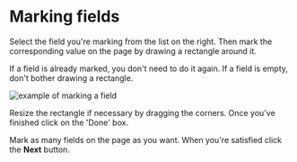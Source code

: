 # Marking fields

Select the field you're marking from the list on the right. Then mark the corresponding value on the page by drawing a rectangle around it.

If a field is already marked, you don't need to do it again. If a field is empty, don't bother drawing a rectangle.

![example of marking a field](/images/mark.gif)

Resize the rectangle if necessary by dragging the corners. Once you've finished click on the 'Done' box.

Mark as many fields on the page as you want. When you're satisfied click the **Next** button.